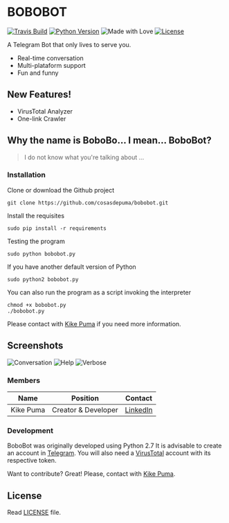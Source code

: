 # BOBOBOT
[![Travis Build](https://img.shields.io/travis/CosasDePuma/BoboBot.svg)](https://travis-ci.org/CosasDePuma/BoboBot) [![Python Version](https://img.shields.io/badge/python-2.7.13-yellow.svg?style=flat)](https://www.python.org/downloads/release/python-2713/) ![Made with Love](https://img.shields.io/badge/made%20with-<3-red.svg?style=flat) [![License](https://img.shields.io/github/license/CosasDePuma/BoboBot.svg)](https://github.com/CosasDePuma/BoboBot/blob/master/LICENSE)

A Telegram Bot that only lives to serve you.

  - Real-time conversation
  - Multi-plataform support
  - Fun and funny

## New Features!

  - VirusTotal Analyzer
  - One-link Crawler

## Why the name is BoboBo... I mean... BoboBot?

> I do not know what you're talking about ...

### Installation
Clone or download the Github project
```
git clone https://github.com/cosasdepuma/bobobot.git
```
Install the requisites
```
sudo pip install -r requirements
```
Testing the program
```
sudo python bobobot.py
```
If you have another default version of Python
```
sudo python2 bobobot.py
```
You can also run the program as a script invoking the interpreter
```
chmod +x bobobot.py
./bobobot.py
```

 Please contact with [Kike Puma](https://linkedin.com/in/kikepuma) if you need more information.

## Screenshots
![Conversation](https://github.com/CosasDePuma/BoboBot/blob/master/.screenshots/conversation.png?raw=true)
![Help](https://github.com/CosasDePuma/BoboBot/blob/master/.screenshots/help.png?raw=true)
![Verbose](https://github.com/CosasDePuma/BoboBot/blob/master/.screenshots/verbose.png?raw=true)

### Members

| Name | Position | Contact |
| ------ | ------ | ------ |
| Kike Puma | Creator & Developer | [LinkedIn](https://linkedin.com/in/kikepuma) |


### Development

BoboBot was originally developed using Python 2.7
It is advisable to create an account in [Telegram](https://telegram.org/).
You will also need a [VirusTotal](https://virustotal.com/) account with its respective token.

Want to contribute? Great!
Please, contact with [Kike Puma](https://linkedin.com/in/kikepuma).

License
----
Read [LICENSE](https://github.com/CosasDePuma/BoboBot/blob/master/LICENSE) file.
